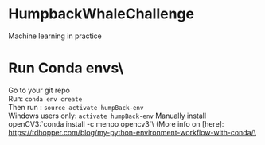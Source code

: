# HumpbackWhaleChallenge
Machine learning in practice


# Run Conda envs\
Go to your git repo\
Run: `conda env create`\
Then run : `source activate humpBack-env`\
Windows users only: `activate humpBack-env`
Manually install openCV3:\`conda install -c menpo opencv3`\ 
(More info on [here]: https://tdhopper.com/blog/my-python-environment-workflow-with-conda/\